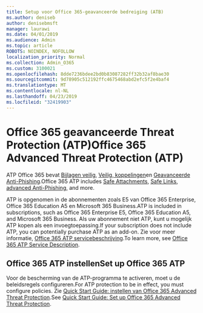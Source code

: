 ```yaml
---
title: Setup voor Office 365-geavanceerde bedreiging (ATB)
ms.author: deniseb
author: denisebmsft
manager: laurawi
ms.date: 04/01/2019
ms.audience: Admin
ms.topic: article
ROBOTS: NOINDEX, NOFOLLOW
localization_priority: Normal
ms.collection: Admin_O365
ms.custom: 3100021
ms.openlocfilehash: 8dde7236bdee2bd0b83087282ff32b32af8bae30
ms.sourcegitcommit: 9d78905c512192ffc4675468abd2efc5f2e4baf4
ms.translationtype: MT
ms.contentlocale: nl-NL
ms.lasthandoff: 04/23/2019
ms.locfileid: "32419903"
---
```

# <a name="office-365-advanced-threat-protection-atp"></a><span data-ttu-id="eb825-102">Office 365 geavanceerde Threat Protection (ATP)</span><span class="sxs-lookup"><span data-stu-id="eb825-102">Office 365 Advanced Threat Protection (ATP)</span></span>

<span data-ttu-id="eb825-103">ATP Office 365 bevat [Bijlagen veilig](https://docs.microsoft.com/office365/securitycompliance/atp-safe-attachments), [Veilig, koppelingen](https://docs.microsoft.com/office365/securitycompliance/atp-safe-links)en [Geavanceerde Anti-Phishing](https://docs.microsoft.com/office365/securitycompliance/atp-anti-phishing).</span><span class="sxs-lookup"><span data-stu-id="eb825-103">Office 365 ATP includes [Safe Attachments](https://docs.microsoft.com/office365/securitycompliance/atp-safe-attachments), [Safe Links](https://docs.microsoft.com/office365/securitycompliance/atp-safe-links), [advanced Anti-Phishing](https://docs.microsoft.com/office365/securitycompliance/atp-anti-phishing), and more.</span></span> 

<span data-ttu-id="eb825-104">ATP is opgenomen in de abonnementen zoals E5 van Office 365 Enterprise, Office 365 Education A5 en Microsoft 365 Business.</span><span class="sxs-lookup"><span data-stu-id="eb825-104">ATP is included in subscriptions, such as Office 365 Enterprise E5, Office 365 Education A5, and Microsoft 365 Business.</span></span> <span data-ttu-id="eb825-105">Als uw abonnement niet ATP, kunt u mogelijk ATP kopen als een invoegtoepassing.</span><span class="sxs-lookup"><span data-stu-id="eb825-105">If your subscription does not include ATP, you can potentially purchase ATP as an add-on.</span></span> <span data-ttu-id="eb825-106">Zie voor meer informatie, [Office 365 ATP servicebeschrijving](https://docs.microsoft.com/office365/servicedescriptions/office-365-advanced-threat-protection-service-description).</span><span class="sxs-lookup"><span data-stu-id="eb825-106">To learn more, see [Office 365 ATP Service Description](https://docs.microsoft.com/office365/servicedescriptions/office-365-advanced-threat-protection-service-description).</span></span>

## <a name="set-up-office-365-atp"></a><span data-ttu-id="eb825-107">Office 365 ATP instellen</span><span class="sxs-lookup"><span data-stu-id="eb825-107">Set up Office 365 ATP</span></span>

<span data-ttu-id="eb825-108">Voor de bescherming van de ATP-programma te activeren, moet u de beleidsregels configureren.</span><span class="sxs-lookup"><span data-stu-id="eb825-108">For ATP protection to be in effect, you must configure policies.</span></span> <span data-ttu-id="eb825-109">Zie [Quick Start Guide: instellen van Office 365 Advanced Threat Protection](https://docs.microsoft.com/office365/securitycompliance/checklist-atp-setup).</span><span class="sxs-lookup"><span data-stu-id="eb825-109">See [Quick Start Guide: Set up Office 365 Advanced Threat Protection](https://docs.microsoft.com/office365/securitycompliance/checklist-atp-setup).</span></span>

